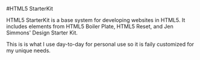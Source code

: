 #HTML5 StarterKit

HTML5 StarterKit is a base system for developing websites in HTML5. It includes elements from HTML5 Boiler Plate, HTML5 Reset, and Jen Simmons' Design Starter Kit.

This is is what I use day-to-day for personal use so it is faily customized for my unique needs.